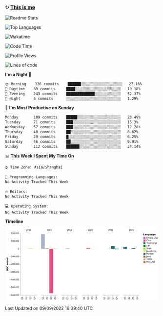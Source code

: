 <!--

**icyzeroice/icyzeroice** is a ✨ _special_ ✨ repository because its `README.md` (this file) appears on your GitHub profile.

Here are some ideas to get you started:

- 🔭 I’m currently working on ...
- 🌱 I’m currently learning ...
- 👯 I’m looking to collaborate on ...
- 🤔 I’m looking for help with ...
- 💬 Ask me about ...
- 📫 How to reach me: ...
- 😄 Pronouns: ...
- ⚡ Fun fact: ...

-->

### ✨ [This is me](https://shakugan.fandom.com/wiki/Serment)

![Readme Stats](https://github-readme-stats.vercel.app/api?username=icyzeroice)

![Top Languages](https://github-readme-stats.vercel.app/api/top-langs/?username=icyzeroice&exclude_repo=scutie2015-digimon&layout=compact&langs_count=5)

![Wakatime](https://github-readme-stats.vercel.app/api/wakatime?username=icyzeroice)

<!--START_SECTION:waka-->
![Code Time](http://img.shields.io/badge/Code%20Time-906%20hrs%204%20mins-blue)

![Profile Views](http://img.shields.io/badge/Profile%20Views-0-blue)

![Lines of code](https://img.shields.io/badge/From%20Hello%20World%20I%27ve%20Written--285%20Thousand%20lines%20of%20code-blue)

**I'm a Night 🦉** 

```text
🌞 Morning    126 commits    ██████░░░░░░░░░░░░░░░░░░░   27.16% 
🌆 Daytime    89 commits     ████░░░░░░░░░░░░░░░░░░░░░   19.18% 
🌃 Evening    243 commits    █████████████░░░░░░░░░░░░   52.37% 
🌙 Night      6 commits      ░░░░░░░░░░░░░░░░░░░░░░░░░   1.29%

```
📅 **I'm Most Productive on Sunday** 

```text
Monday       109 commits    █████░░░░░░░░░░░░░░░░░░░░   23.49% 
Tuesday      71 commits     ███░░░░░░░░░░░░░░░░░░░░░░   15.3% 
Wednesday    57 commits     ███░░░░░░░░░░░░░░░░░░░░░░   12.28% 
Thursday     40 commits     ██░░░░░░░░░░░░░░░░░░░░░░░   8.62% 
Friday       29 commits     █░░░░░░░░░░░░░░░░░░░░░░░░   6.25% 
Saturday     46 commits     ██░░░░░░░░░░░░░░░░░░░░░░░   9.91% 
Sunday       112 commits    ██████░░░░░░░░░░░░░░░░░░░   24.14%

```


📊 **This Week I Spent My Time On** 

```text
⌚︎ Time Zone: Asia/Shanghai

💬 Programming Languages: 
No Activity Tracked This Week

🔥 Editors: 
No Activity Tracked This Week

💻 Operating System: 
No Activity Tracked This Week

```

**Timeline**

![Chart not found](https://raw.githubusercontent.com/icyzeroice/icyzeroice/main/charts/bar_graph.png) 


 Last Updated on 09/09/2022 16:39:40 UTC
<!--END_SECTION:waka-->

<!--

### Related
- https://github.com/abhisheknaiidu/awesome-github-profile-readme
- https://github.com/coderjojo/creative-profile-readme
- https://github.com/elangosundar/awesome-README-templates
- https://github.com/durgeshsamariya/awesome-github-profile-readme-templates
- https://github.com/anmol098/waka-readme-stats

-->
